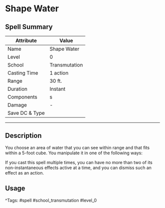 # Shape Water

## Spell Summary

| Attribute        | Value                  |
|------------------|------------------------|
| Name             | Shape Water                 |
| Level            | 0                |
| School           | Transmutation          |
| Casting Time     | 1 action              |
| Range            | 30 ft.            |
| Duration         | Instant             |
| Components       | s             |
| Damage           | -               |
| Save DC & Type   |              |

---

## Description

You choose an area of water that you can see within range and that fits within a 5-foot cube. You manipulate it in one of the following ways:

If you cast this spell multiple times, you can have no more than two of its non-instantaneous effects active at a time, and you can dismiss such an effect as an action.

## Usage


^Tags: #spell #school_transmutation #level_0
